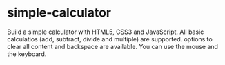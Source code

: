 # simple-calculator
Build a simple calculator with HTML5, CSS3 and JavaScript.
All basic calculatios (add, subtract, divide and multiple) are supported.
options to clear all content and backspace are available.
You can use the mouse and the keyboard.